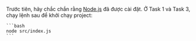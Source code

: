 Trước tiên, hãy chắc chắn rằng [Node.js](https://nodejs.org/) đã được cài đặt.
Ở Task 1 và Task 3, chạy lệnh sau để khởi chạy project:

    ```bash
    node src/index.js
    ```